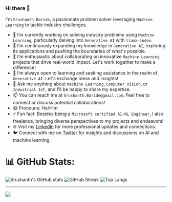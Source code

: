 ### Hi there 👋

I'm `Srushanth Baride`, a passionate problem solver leveraging `Machine Learning` to tackle industry challenges.

- 🔭 I’m currently working on solving industry problems using `Machine Learning`, particularly delving into `Generative AI` with `llama-index`.
- 🌱 I’m continuously expanding my knowledge in `Generative AI`, exploring its applications and pushing the boundaries of what's possible.
- 👯 I’m enthusiastic about collaborating on innovative `Machine Learning` projects that drive real-world impact. Let's work together to make a difference!
- 🤔 I’m always open to learning and seeking assistance in the realm of `Generative AI`. Let's exchange ideas and insights!
- 💬 Ask me anything about `Machine Learning`, `Computer Vision`, or `Industrial IoT`, and I'll be happy to share my expertise.
- 📫 You can reach me at `Srushanth.Baride@gmail.com`. Feel free to connect or discuss potential collaborations!
- 😄 Pronouns: He/Him
- ⚡ Fun fact: Besides being a `Microsoft certified AI-ML Engineer`, I also freelance, bringing diverse perspectives to my projects and endeavors!
- 🌐 Visit my [LinkedIn](https://www.linkedin.com/in/srushanthbaride/) for more professional updates and connections.
- 🐦 Connect with me on [Twitter](https://twitter.com/SrushanthBaride) for insights and discussions on AI and machine learning.

# 📊 GitHub Stats:
![Srushanth's GitHub stats](https://github-readme-stats.vercel.app/api?username=Srushanth)
![GitHub Streak](https://github-readme-streak-stats.herokuapp.com?user=Srushanth&theme=transparent)
![Top Langs](https://github-readme-stats.vercel.app/api/top-langs/?username=Srushanth&layout=donut)

---
[![](https://visitcount.itsvg.in/api?id=Srushanth&icon=2&color=1)](https://visitcount.itsvg.in)
